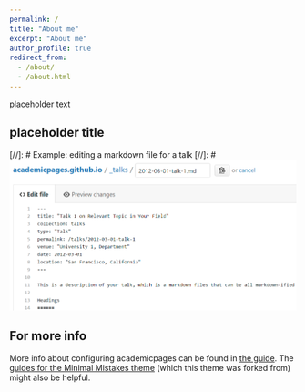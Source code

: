 ```yaml
---
permalink: /
title: "About me"
excerpt: "About me"
author_profile: true
redirect_from: 
  - /about/
  - /about.html
---
```

placeholder text

placeholder title
---

[//]: # Example: editing a markdown file for a talk
[//]: # ![Editing a markdown file for a talk](/images/editing-talk.png)

For more info
------
More info about configuring academicpages can be found in [the guide](https://academicpages.github.io/markdown/). The [guides for the Minimal Mistakes theme](https://mmistakes.github.io/minimal-mistakes/docs/configuration/) (which this theme was forked from) might also be helpful.
